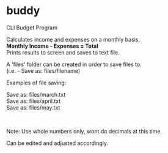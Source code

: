 # buddy  


CLI Budget Program



Calculates income and expenses on a monthly basis.  
**Monthly Income - Expenses = Total**  
Prints results to screen and saves to text file.  

A 'files' folder can be created in order to save files to.  
(i.e. - Save as: files/filename)  

Examples of file saving:  

Save as: files/march.txt  
Save as: files/april.txt  
Save as: files/may.txt  
    
<br>  
    
Note: Use whole numbers only, wont do decimals at this time.  

Can be edited and adjusted accordingly.  

  
  
  

